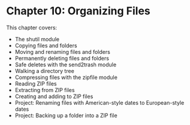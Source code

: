 # Chapter 10: Organizing Files

This chapter covers:
- The shutil module
- Copying files and folders
- Moving and renaming files and folders
- Permanently deleting files and folders
- Safe deletes with the send2trash module
- Walking a directory tree
- Compressing files with the zipfile module
- Reading ZIP files
- Extracting from ZIP files
- Creating and adding to ZIP files
- Project: Renaming files with American-style dates to European-style dates
- Project: Backing up a folder into a ZIP file